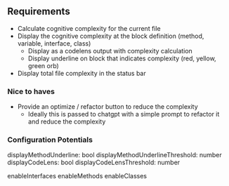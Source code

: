 ## Requirements

- Calculate cognitive complexity for the current file
- Display the cognitive complexity at the block definition (method, variable, interface, class)
  - Display as a codelens output with complexity calculation
  - Display underline on block that indicates complexity (red, yellow, green orb)
- Display total file complexity in the status bar

### Nice to haves

- Provide an optimize / refactor button to reduce the complexity
  - Ideally this is passed to chatgpt with a simple prompt to refactor it and reduce the complexity

### Configuration Potentials

displayMethodUnderline: bool
displayMethodUnderlineThreshold: number
displayCodeLens: bool
displayCodeLensThreshold: number

enableInterfaces
enableMethods
enableClasses
